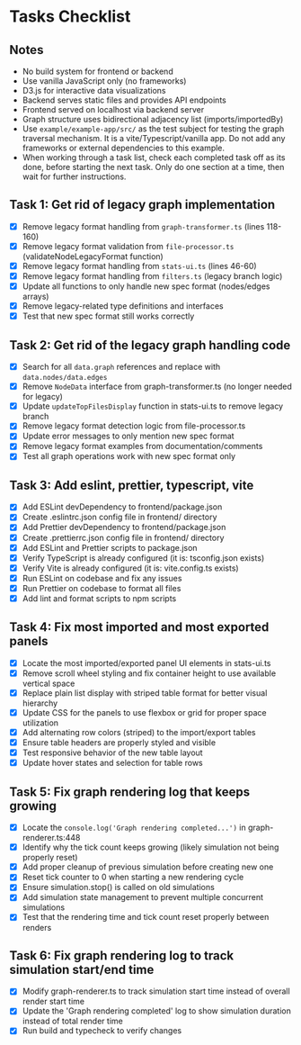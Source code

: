 # Tasks Checklist

## Notes
- No build system for frontend or backend
- Use vanilla JavaScript only (no frameworks)
- D3.js for interactive data visualizations
- Backend serves static files and provides API endpoints
- Frontend served on localhost via backend server
- Graph structure uses bidirectional adjacency list (imports/importedBy)
- Use `example/example-app/src/` as the test subject for testing the graph traversal mechanism. It is a vite/Typescript/vanilla app. Do not add any frameworks or external dependencies to this example.
- When working through a task list, check each completed task off as its done, before starting the next task. Only do one section at a time, then wait for further instructions.

## Task 1: Get rid of legacy graph implementation

- [x] Remove legacy format handling from `graph-transformer.ts` (lines 118-160)
- [x] Remove legacy format validation from `file-processor.ts` (validateNodeLegacyFormat function)
- [x] Remove legacy format handling from `stats-ui.ts` (lines 46-60)
- [x] Remove legacy format handling from `filters.ts` (legacy branch logic)
- [x] Update all functions to only handle new spec format (nodes/edges arrays)
- [x] Remove legacy-related type definitions and interfaces
- [x] Test that new spec format still works correctly

## Task 2: Get rid of the legacy graph handling code

- [x] Search for all `data.graph` references and replace with `data.nodes/data.edges`
- [x] Remove `NodeData` interface from graph-transformer.ts (no longer needed for legacy)
- [x] Update `updateTopFilesDisplay` function in stats-ui.ts to remove legacy branch
- [x] Remove legacy format detection logic from file-processor.ts
- [x] Update error messages to only mention new spec format
- [x] Remove legacy format examples from documentation/comments
- [x] Test all graph operations work with new spec format only

## Task 3: Add eslint, prettier, typescript, vite

- [x] Add ESLint devDependency to frontend/package.json
- [x] Create .eslintrc.json config file in frontend/ directory
- [x] Add Prettier devDependency to frontend/package.json  
- [x] Create .prettierrc.json config file in frontend/ directory
- [x] Add ESLint and Prettier scripts to package.json
- [x] Verify TypeScript is already configured (it is: tsconfig.json exists)
- [x] Verify Vite is already configured (it is: vite.config.ts exists)
- [x] Run ESLint on codebase and fix any issues
- [x] Run Prettier on codebase to format all files
- [x] Add lint and format scripts to npm scripts

## Task 4: Fix most imported and most exported panels

- [x] Locate the most imported/exported panel UI elements in stats-ui.ts
- [x] Remove scroll wheel styling and fix container height to use available vertical space
- [x] Replace plain list display with striped table format for better visual hierarchy
- [x] Update CSS for the panels to use flexbox or grid for proper space utilization
- [x] Add alternating row colors (striped) to the import/export tables
- [x] Ensure table headers are properly styled and visible
- [x] Test responsive behavior of the new table layout
- [x] Update hover states and selection for table rows

## Task 5: Fix graph rendering log that keeps growing

- [x] Locate the `console.log('Graph rendering completed...')` in graph-renderer.ts:448
- [x] Identify why the tick count keeps growing (likely simulation not being properly reset)
- [x] Add proper cleanup of previous simulation before creating new one
- [x] Reset tick counter to 0 when starting a new rendering cycle
- [x] Ensure simulation.stop() is called on old simulations
- [x] Add simulation state management to prevent multiple concurrent simulations
- [x] Test that the rendering time and tick count reset properly between renders

## Task 6: Fix graph rendering log to track simulation start/end time

- [x] Modify graph-renderer.ts to track simulation start time instead of overall render start time
- [x] Update the 'Graph rendering completed' log to show simulation duration instead of total render time  
- [x] Run build and typecheck to verify changes
